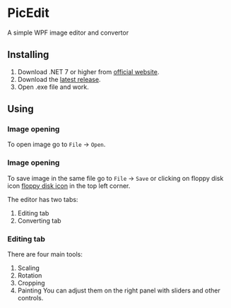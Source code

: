 # PicEdit

A simple WPF image editor and convertor

## Installing

1. Download .NET 7 or higher from [official website].
2. Download the [latest release].
3. Open .exe file and work.

## Using

### Image opening
To open image go to ```File``` -> ```Open```.

### Image opening
To save image in the same file go to ```File``` -> ```Save``` or clicking on floppy disk icon [floppy disk icon] in the top left corner.

The editor has two tabs:
1. Editing tab
2. Converting tab

### Editing tab

There are four main tools:
1. Scaling
2. Rotation
3. Cropping
4. Painting
You can adjust them on the right panel with sliders and other controls.



[official website]: https://dotnet.microsoft.com/en-us/download/dotnet
[latest release]: https://github.com/mythter/PicEdit/releases/latest
[floppy disk icon]: https://github.com/mythter/PicEdit/assets/60883514/29524a65-eb7c-4273-89c8-cb7555cd47bf
